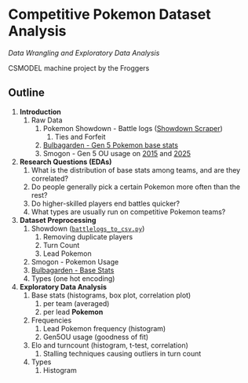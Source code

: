 # Competitive Pokemon Dataset Analysis

_Data Wrangling and Exploratory Data Analysis_

CSMODEL machine project by the Froggers

## Outline

1.  **Introduction**
    1.  Raw Data
        1.  Pokemon Showdown - Battle logs ([Showdown Scraper](https://github.com/jrgo7/showdown-scraper))
            1.  Ties and Forfeit
        2.  [Bulbagarden - Gen 5 Pokemon base stats](https://bulbapedia.bulbagarden.net/wiki/List_of_Pokémon_by_base_stats_in_Generations_II-V)
        3.  Smogon - Gen 5 OU usage on [2015](https://www.smogon.com/stats/2015-01/gen5ou-0.txt) and [2025](https://www.smogon.com/stats/2025-01/gen5ou-0.txt)
2.  **Research Questions (EDAs)**
    1.  What is the distribution of base stats among teams, and are they correlated?
    2.  Do people generally pick a certain Pokemon more often than the rest?
    3.  Do higher-skilled players end battles quicker?
    4.  What types are usually run on competitive Pokemon teams?
3.  **Dataset Preprocessing**
    1.  Showdown ([`battlelogs_to_csv.py`](battlelogs_to_csv.py))
        1.  Removing duplicate players
        2.  Turn Count
        3.  Lead Pokemon
    2.  Smogon - Pokemon Usage
    3.  [Bulbagarden - Base Stats](phase-1-base-stats.ipynb)
    4.  Types (one hot encoding)
4.  **Exploratory Data Analysis**
    1.  Base stats (histograms, box plot, correlation plot)
        1.  per team (averaged)
        2.  per lead **Pokemon**
    2.  Frequencies
        1.  Lead Pokemon frequency (histogram)
        2.  Gen5OU usage (goodness of fit)
    3.  Elo and turncount (histogram, t-test, correlation)
        1.  Stalling techniques causing outliers in turn count
    4.  Types
        1. Histogram
